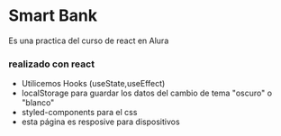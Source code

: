 # Smart Bank

Es una practica del curso de react en Alura

### realizado con react
- Utilicemos Hooks (useState,useEffect)
- localStorage para guardar los datos del cambio de tema "oscuro" o "blanco"
- styled-components para el css
- esta página es resposive para dispositivos